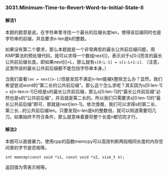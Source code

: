 ### 3031.Minimum-Time-to-Revert-Word-to-Initial-State-II

#### 解法1
本题的题意是说，在字符串里寻找一个最长的后缀长度len，使得该后缀同时也是字符串的前缀，并且要求n-len是k的整数。

如果没有第二个要求，那么本题就是一个非常典型的最长公共前后缀问题，用KMP算法的预处理代码，就可以求得一个数组next[i]，表示对于s[0:i]而言的最长公共前后缀长度。即如果next[i]=L，那么就有`s[0:L-1] = s[i-L+1:i]`. （注意，这里所说的最长公共前后缀都不能包括字符串本身。）

当我们查看`len = next[n-1]`但是发现不满足n-len能被k整除怎么办？显然，我们希望尝试word的“第二长的公共前后缀”。那么这个怎么求呢？其实因为s[0:len-1] = s[n-len:n-1]已经是s的最长公共前后缀，那么s[0:len-1]的“最长公共前后缀”必然也是s的“公共前后缀”，并且就是第二长的。所以我们只需要求s[0:len-1]的“最长公共前后缀”即可，那就是next[len-1]。依次类推，我们可以求得s的第二长、第三长...的公共前后缀len。只要发现n-len是k的整数倍，就可以知道需要切几刀。如果始终不符合条件，那么就意味着要将整个长度n都切完才行。

#### 解法2
本题可以直接暴力。使用cpp的函数memcpy可以高效判断两段相同长度的内存空间里的字节是否相等。
```
int memcmp(const void *s1, const void *s2, size_t n);
```
返回值为零表示相等。

